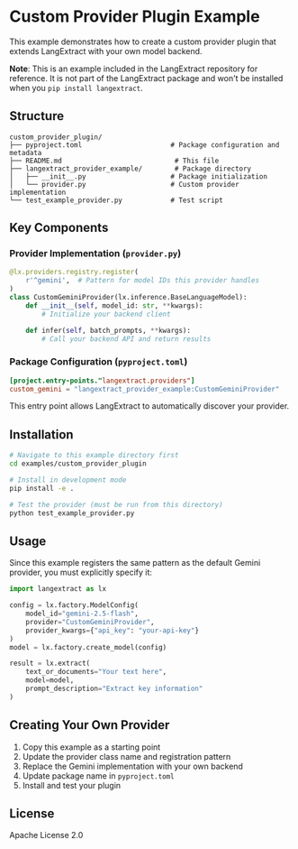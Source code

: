 # Custom Provider Plugin Example

This example demonstrates how to create a custom provider plugin that extends LangExtract with your own model backend.

**Note**: This is an example included in the LangExtract repository for reference. It is not part of the LangExtract package and won't be installed when you `pip install langextract`.

## Structure

```
custom_provider_plugin/
├── pyproject.toml                      # Package configuration and metadata
├── README.md                            # This file
├── langextract_provider_example/        # Package directory
│   ├── __init__.py                     # Package initialization
│   └── provider.py                     # Custom provider implementation
└── test_example_provider.py            # Test script
```

## Key Components

### Provider Implementation (`provider.py`)

```python
@lx.providers.registry.register(
    r'^gemini',  # Pattern for model IDs this provider handles
)
class CustomGeminiProvider(lx.inference.BaseLanguageModel):
    def __init__(self, model_id: str, **kwargs):
        # Initialize your backend client

    def infer(self, batch_prompts, **kwargs):
        # Call your backend API and return results
```

### Package Configuration (`pyproject.toml`)

```toml
[project.entry-points."langextract.providers"]
custom_gemini = "langextract_provider_example:CustomGeminiProvider"
```

This entry point allows LangExtract to automatically discover your provider.

## Installation

```bash
# Navigate to this example directory first
cd examples/custom_provider_plugin

# Install in development mode
pip install -e .

# Test the provider (must be run from this directory)
python test_example_provider.py
```

## Usage

Since this example registers the same pattern as the default Gemini provider, you must explicitly specify it:

```python
import langextract as lx

config = lx.factory.ModelConfig(
    model_id="gemini-2.5-flash",
    provider="CustomGeminiProvider",
    provider_kwargs={"api_key": "your-api-key"}
)
model = lx.factory.create_model(config)

result = lx.extract(
    text_or_documents="Your text here",
    model=model,
    prompt_description="Extract key information"
)
```

## Creating Your Own Provider

1. Copy this example as a starting point
2. Update the provider class name and registration pattern
3. Replace the Gemini implementation with your own backend
4. Update package name in `pyproject.toml`
5. Install and test your plugin

## License

Apache License 2.0
